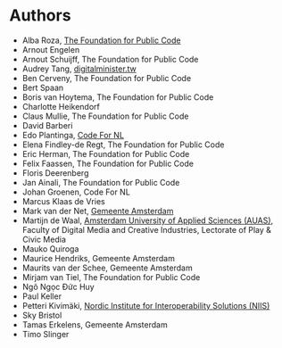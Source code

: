 # Authors

<!-- SPDX-License-Identifier: CC0-1.0 -->
<!-- written in 2019 - 2022 by The Foundation for Public Code <info@publiccode.net> -->

* Alba Roza, [The Foundation for Public Code](https://publiccode.net)
* Arnout Engelen
* Arnout Schuijff, The Foundation for Public Code
* Audrey Tang, [digitalminister.tw](https://digitalminister.tw/)
* Ben Cerveny, The Foundation for Public Code
* Bert Spaan
* Boris van Hoytema, The Foundation for Public Code
* Charlotte Heikendorf
* Claus Mullie, The Foundation for Public Code
* David Barberi
* Edo Plantinga, [Code For NL](https://codefor.nl/)
* Elena Findley-de Regt, The Foundation for Public Code
* Eric Herman, The Foundation for Public Code
* Felix Faassen, The Foundation for Public Code
* Floris Deerenberg
* Jan Ainali, The Foundation for Public Code
* Johan Groenen, Code For NL
* Marcus Klaas de Vries
* Mark van der Net, [Gemeente Amsterdam](https://www.amsterdam.nl/en/)
* Martijn de Waal, [Amsterdam University of Applied Sciences (AUAS)](https://www.amsterdamuas.com/), Faculty of Digital Media and Creative Industries, Lectorate of Play & Civic Media
* Mauko Quiroga
* Maurice Hendriks, Gemeente Amsterdam
* Maurits van der Schee, Gemeente Amsterdam
* Mirjam van Tiel, The Foundation for Public Code
* Ngô Ngọc Đức Huy
* Paul Keller
* Petteri Kivimäki, [Nordic Institute for Interoperability Solutions (NIIS)](https://niis.org)
* Sky Bristol
* Tamas Erkelens, Gemeente Amsterdam
* Timo Slinger
